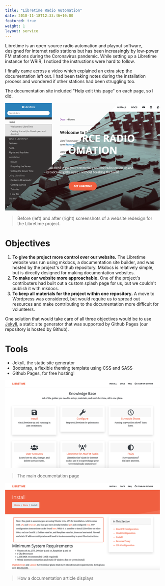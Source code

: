 ```yaml
---
title: "Libretime Radio Automation"
date: 2018-11-18T12:33:46+10:00
featured: true
weight: 1
layout: service
---
```


Libretime is an open-source radio automation and playout software, designed for internet radio
stations but has been increasingly by low-power FM stations during the Coronavirus pandemic.
While setting up a Libretime instance for WRIR, I noticed the instructions were hard to follow.

I finally came across a video which explained an extra step the documentation left out.
I had been taking notes during the installation process and wondered if other stations had
been struggling too.

The documentation site included "Help edit this page" on each page, so I did.

![](/images/multimedia/libretime-header.png)
> Before (left) and after (right) screenshots of a website redesign for the Libretime project.

# Objectives 

1. **To give the project more control over our website.** The Libretime website was run using mkdocs, a documentation site builder, and was hosted by the project's Github repository. Mkdocs is relatively simple, but is directly designed for making documentation websites.
2. **To make our website more approachable.** One of the project's contributers had built out a custom splash page for us, but we couldn't publish it with mkdocs.
3. **To keep all materials for the project within one repository.** A move to Wordpress was considered, but would require us to spread out resources and make contributing to the documentation more difficult for volunteers.

One solution that would take care of all three objectives would be to use [Jekyll](https://www.jekyllrb.com),
a static site generator that was supported by Github Pages (our repository is hosted by Github).

# Tools

- Jekyll, the static site generator
- Bootstrap, a flexible theming template using CSS and SASS
- Github Pages, for free hosting!

![](/images/multimedia/libretime-docs.png)
> The main documentation page

![](/images/multimedia/libretime-article.png)
> How a documentation article displays